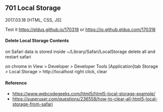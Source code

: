 ## 701 Local Storage
2017.03.18 [HTML, CSS, JS]

Test it https://eldus.github.io/170318 or https://io.github.eldus.com/170318

#### Delete Local Storage Contents

on Safari data is stored inside ~/Library/Safari/LocalStorage
delete all and restart safari

on chrome
in View > Developer > Developer Tools [Application]tab
Storage > Local Storage > http://localhost
right click, clear

#### Reference
* https://www.webcodegeeks.com/html5/html5-local-storage-example/
* https://superuser.com/questions/236558/how-to-clear-all-html5-local-storage-from-safari

